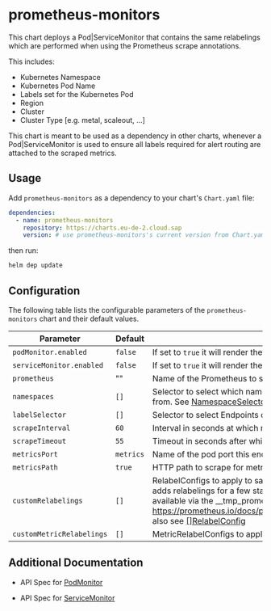 # prometheus-monitors

This chart deploys a Pod|ServiceMonitor that contains the same relabelings which are performed when using the Prometheus scrape annotations.

This includes:

- Kubernetes Namespace
- Kubernetes Pod Name
- Labels set for the Kubernetes Pod
- Region
- Cluster
- Cluster Type [e.g. metal, scaleout, ...]

This chart is meant to be used as a dependency in other charts, whenever a Pod|ServiceMonitor is used to ensure all labels required for alert routing are attached to the scraped metrics.

## Usage

Add `prometheus-monitors` as a dependency to your chart's `Chart.yaml` file:

```yaml
dependencies:
  - name: prometheus-monitors
    repository: https://charts.eu-de-2.cloud.sap
    version: # use prometheus-monitors's current version from Chart.yaml
```

 then run:

```sh
helm dep update
```

## Configuration

The following table lists the configurable parameters of the `prometheus-monitors` chart and their default values.

| Parameter | Default | Description |
| ---       | ---         | ---     |
| `podMonitor.enabled` | `false` | If set to `true` it will render the PodMonitor  |
| `serviceMonitor.enabled` | `false` | If set to `true` it will render the ServiceMonitor  |
| `prometheus` | "" | Name of the Prometheus to scrape the monitor |
| `namespaces` | `[]` | Selector to select which namespaces the Kubernetes Endpoints objects are discovered from. See [NamespaceSelector](https://github.com/prometheus-operator/prometheus-operator/blob/main/Documentation/api.md#monitoring.coreos.com/v1.NamespaceSelector) |
| `labelSelector` | `[]` | Selector to select Endpoints objects see [Kubernetes meta/v1.LabelSelectors](https://kubernetes.io/docs/reference/generated/kubernetes-api/v1.24/#labelselector-v1-meta) |
| `scrapeInterval` | `60` | Interval in seconds at which metrics should be scraped. |
| `scrapeTimeout` | `55` | Timeout in seconds after which the scrape is ended. |
| `metricsPort` | `metrics` | Name of the pod port this endpoint refers to. |
| `metricsPath` | `true` | HTTP path to scrape for metrics |
| `customRelabelings` | `[]` | RelabelConfigs to apply to samples before scraping. Prometheus Operator automatically adds relabelings for a few standard Kubernetes fields. The original scrape job’s name is available via the __tmp_prometheus_job_name label. More info: <https://prometheus.io/docs/prometheus/latest/configuration/configuration/#relabel_config> also see [[]RelabelConfig](https://github.com/prometheus-operator/prometheus-operator/blob/main/Documentation/api.md#monitoring.coreos.com/v1.RelabelConfig) |
| `customMetricRelabelings` | `[]` | MetricRelabelConfigs to apply to samples before ingestion. see [[]RelabelConfig](https://github.com/prometheus-operator/prometheus-operator/blob/main/Documentation/api.md#monitoring.coreos.com/v1.RelabelConfig) |


## Additional Documentation

- API Spec for [PodMonitor](https://github.com/prometheus-operator/prometheus-operator/blob/main/Documentation/api.md#monitoring.coreos.com/v1.PodMonitor)

- API Spec for [ServiceMonitor](https://github.com/prometheus-operator/prometheus-operator/blob/main/Documentation/api.md#monitoring.coreos.com/v1.ServiceMonitor)
